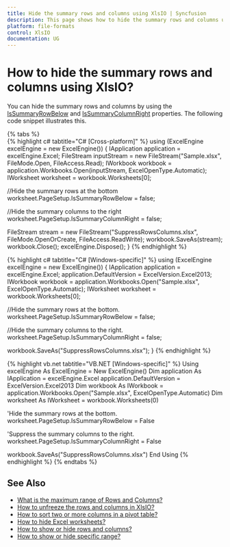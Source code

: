 ```yaml
---
title: Hide the summary rows and columns using XlsIO | Syncfusion
description: This page shows how to hide the summary rows and columns using Syncfusion .NET Excel library (XlsIO).
platform: file-formats
control: XlsIO
documentation: UG
---
```


# How to hide the summary rows and columns using XlsIO?

You can hide the summary rows and columns by using the [IsSummaryRowBelow](https://help.syncfusion.com/cr/file-formats/Syncfusion.XlsIO.IPageSetup.html#Syncfusion_XlsIO_IPageSetup_IsSummaryRowBelow) and [IsSummaryColumnRight](https://help.syncfusion.com/cr/file-formats/Syncfusion.XlsIO.IPageSetup.html#Syncfusion_XlsIO_IPageSetup_IsSummaryColumnRight) properties. The following code snippet illustrates this.

{% tabs %}  
{% highlight c# tabtitle="C# [Cross-platform]" %}
using (ExcelEngine excelEngine = new ExcelEngine())
{
  IApplication application = excelEngine.Excel;
  FileStream inputStream = new FileStream("Sample.xlsx", FileMode.Open, FileAccess.Read);
  IWorkbook workbook = application.Workbooks.Open(inputStream, ExcelOpenType.Automatic);
  IWorksheet worksheet = workbook.Worksheets[0];

  //Hide the summary rows at the bottom
  worksheet.PageSetup.IsSummaryRowBelow = false;

  //Hide the summary columns to the right
  worksheet.PageSetup.IsSummaryColumnRight = false;

  FileStream stream = new FileStream("SuppressRowsColumns.xlsx", FileMode.OpenOrCreate, FileAccess.ReadWrite);
  workbook.SaveAs(stream);
  workbook.Close();
  excelEngine.Dispose();
}
{% endhighlight %}

{% highlight c# tabtitle="C# [Windows-specific]" %}
using (ExcelEngine excelEngine = new ExcelEngine())
{
  IApplication application = excelEngine.Excel;
  application.DefaultVersion = ExcelVersion.Excel2013;
  IWorkbook workbook = application.Workbooks.Open("Sample.xlsx", ExcelOpenType.Automatic);
  IWorksheet worksheet = workbook.Worksheets[0];

  //Hide the summary rows at the bottom.
  worksheet.PageSetup.IsSummaryRowBelow = false;

  //Hide the summary columns to the right.
  worksheet.PageSetup.IsSummaryColumnRight = false;

  workbook.SaveAs("SuppressRowsColumns.xlsx");
}
{% endhighlight %}

{% highlight vb.net tabtitle="VB.NET [Windows-specific]" %}
Using excelEngine As ExcelEngine = New ExcelEngine()
  Dim application As IApplication = excelEngine.Excel
  application.DefaultVersion = ExcelVersion.Excel2013
  Dim workbook As IWorkbook = application.Workbooks.Open("Sample.xlsx", ExcelOpenType.Automatic)
  Dim worksheet As IWorksheet = workbook.Worksheets(0)

  'Hide the summary rows at the bottom.
  worksheet.PageSetup.IsSummaryRowBelow = False

  'Suppress the summary columns to the right.
  worksheet.PageSetup.IsSummaryColumnRight = False

  workbook.SaveAs("SuppressRowsColumns.xlsx")
End Using
{% endhighlight %}
{% endtabs %}  

## See Also

* [What is the maximum range of Rows and Columns?](https://help.syncfusion.com/file-formats/xlsio/faqs/what-is-the-maximum-range-of-rows-and-columns)
* [How to unfreeze the rows and columns in XlsIO?](https://help.syncfusion.com/file-formats/xlsio/faqs/how-to-unfreeze-the-rows-and-columns-in-xlsio)
* [How to sort two or more columns in a pivot table?](https://help.syncfusion.com/file-formats/xlsio/faqs/how-to-sort-two-or-more-columns-in-a-pivot-table)
* [How to hide Excel worksheets?](https://help.syncfusion.com/file-formats/xlsio/migrate-from-office-automation-to-syncfusion-xlsio/hide-excel-worksheets)
* [How to show or hide rows and columns?](https://help.syncfusion.com/file-formats/xlsio/worksheet-rows-and-columns-manipulation#show-or-hide-rows-and-columns)
* [How to show or hide specific range?](https://help.syncfusion.com/file-formats/xlsio/worksheet-rows-and-columns-manipulation#show-or-hide-specific-range)

